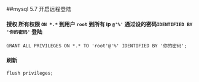##mysql 5.7 开启远程登陆


#### 授权 所有权限 `ON *.*` 到用户 `root` 到所有 ip  `@'%'`   通过设的密码`IDENTIFIED BY '你的密码'` 登陆
```text
GRANT ALL PRIVILEGES ON *.* TO 'root'@'%' IDENTIFIED BY '你的密码';
```

#### 刷新

```
flush privileges;
```
